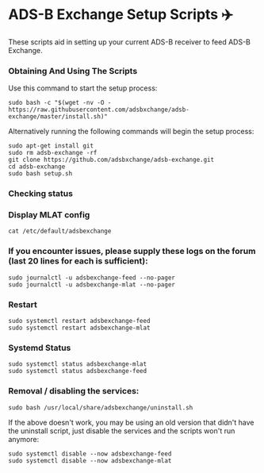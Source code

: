 # ADS-B Exchange Setup Scripts :airplane:

These scripts aid in setting up your current ADS-B receiver to feed ADS-B Exchange.

### Obtaining And Using The Scripts

Use this command to start the setup process:

```
sudo bash -c "$(wget -nv -O - https://raw.githubusercontent.com/adsbxchange/adsb-exchange/master/install.sh)"
```

Alternatively running the following commands will begin the setup process:

```
sudo apt-get install git
sudo rm adsb-exchange -rf
git clone https://github.com/adsbxchange/adsb-exchange.git
cd adsb-exchange
sudo bash setup.sh
```

### Checking status

### Display MLAT config
```
cat /etc/default/adsbexchange
```

### If you encounter issues, please supply these logs on the forum (last 20 lines for each is sufficient):

```
sudo journalctl -u adsbexchange-feed --no-pager
sudo journalctl -u adsbexchange-mlat --no-pager
```

### Restart

```
sudo systemctl restart adsbexchange-feed
sudo systemctl restart adsbexchange-mlat
```


### Systemd Status

```
sudo systemctl status adsbexchange-mlat
sudo systemctl status adsbexchange-feed
```


### Removal / disabling the services:

```
sudo bash /usr/local/share/adsbexchange/uninstall.sh
```

If the above doesn't work, you may be using an old version that didn't have the uninstall script, just disable the services and the scripts won't run anymore:

```
sudo systemctl disable --now adsbexchange-feed
sudo systemctl disable --now adsbexchange-mlat
```
